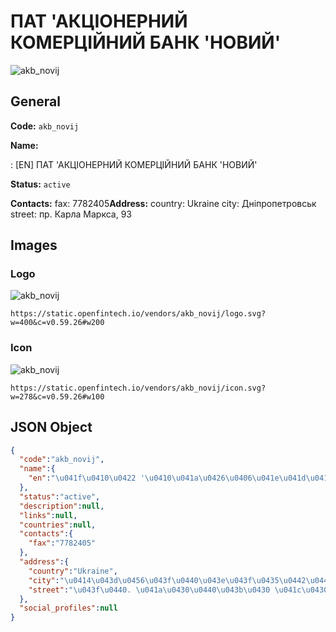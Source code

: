 
# ПАТ 'АКЦІОНЕРНИЙ КОМЕРЦІЙНИЙ БАНК 'НОВИЙ' 
![akb_novij](https://static.openfintech.io/vendors/akb_novij/logo.svg?w=400&c=v0.59.26#w200)  

## General 
 
**Code:** `akb_novij` 
 
**Name:** 
 
:	[EN] ПАТ 'АКЦІОНЕРНИЙ КОМЕРЦІЙНИЙ БАНК 'НОВИЙ' 
 
**Status:** `active` 
 
**Contacts:** 
fax: 7782405**Address:** 
country: Ukraine 
city: Дніпропетровськ 
street: пр. Карла Маркса, 93 

## Images 

### Logo 
 
![akb_novij](https://static.openfintech.io/vendors/akb_novij/logo.svg?w=400&c=v0.59.26#w200)  

```
https://static.openfintech.io/vendors/akb_novij/logo.svg?w=400&c=v0.59.26#w200
```  

### Icon 
 
![akb_novij](https://static.openfintech.io/vendors/akb_novij/icon.svg?w=278&c=v0.59.26#w100)  

```
https://static.openfintech.io/vendors/akb_novij/icon.svg?w=278&c=v0.59.26#w100
```  

## JSON Object 

```json
{
  "code":"akb_novij",
  "name":{
    "en":"\u041f\u0410\u0422 '\u0410\u041a\u0426\u0406\u041e\u041d\u0415\u0420\u041d\u0418\u0419 \u041a\u041e\u041c\u0415\u0420\u0426\u0406\u0419\u041d\u0418\u0419 \u0411\u0410\u041d\u041a '\u041d\u041e\u0412\u0418\u0419'"
  },
  "status":"active",
  "description":null,
  "links":null,
  "countries":null,
  "contacts":{
    "fax":"7782405"
  },
  "address":{
    "country":"Ukraine",
    "city":"\u0414\u043d\u0456\u043f\u0440\u043e\u043f\u0435\u0442\u0440\u043e\u0432\u0441\u044c\u043a",
    "street":"\u043f\u0440. \u041a\u0430\u0440\u043b\u0430 \u041c\u0430\u0440\u043a\u0441\u0430, 93"
  },
  "social_profiles":null
}
```  
